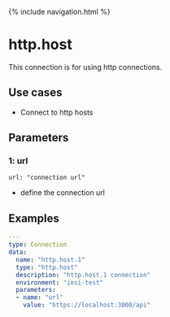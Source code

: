 {% include navigation.html %}

# http.host

This connection is for using http connections.

## Use cases

* Connect to http hosts

## Parameters

### 1: url

`url: "connection url"`
* define the connection url

## Examples

```yaml
---
type: Connection
data:
  name: "http.host.1"
  type: "http.host"
  description: "http.host.1 connection"
  environment: "iesi-test"
  parameters:
  - name: "url"
    value: "https://localhost:3000/api"
```
